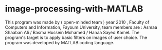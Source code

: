 # image-processing-with-MATLAB

This program was made by ( open-minded team ) year 2010 , Faculty of Computers and Information, Fayoum University, team members are : Asmaa Shaaban Ali / Basma Hussein Mohamed / Hanaa Sayed Kamel. The program's target is to apply basic filters on images of user choice. The program was developed by MATLAB coding language.
